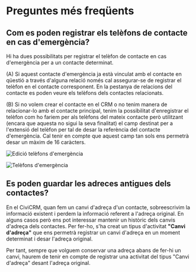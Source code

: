 # Preguntes més freqüents

## Com es poden registrar els telèfons de contacte en cas d'emergència?

Hi ha dues possibilitats per registrar el telèfon de contacte en cas d'emergència per a un contacte determinat.

(A) Si aquest contacte d'emergència ja està vinculat amb el contacte en qüestió a través d'alguna relació només cal assegurar-se de registrar el telèfon en el contacte corresponent. En la pestanya de relacions del contacte es poden veure els telèfons dels contactes relacionats.

(B) Si no volem crear el contacte en el CRM o no tenim manera de relacionar-lo amb el contacte principal, tenim la possibilitat d'enregistrar el telèfon com ho fariem per als telèfons del mateix contacte però utilitzant (encara que aquesta no sigui la seva finalitat) el camp destinat per a l'extensió del telèfon per tal de desar la referència del contacte d'emergència. Cal tenir en compte que aquest camp tan sols ens permetrà desar un màxim de 16 caràcters.

![Edició telèfons d'emergència](../civicrm/images/telefons-emergencia-edita.png)

![Telèfons d'emergència](../civicrm/images/telefons-emergencia.png)


## Es poden guardar les adreces antigues dels contactes?

En el CiviCRM, quan fem un canvi d'adreça d'un contacte, sobreescrivim la informació existent i perdem la informació referent a l'adreça original. En alguns casos però ens pot interessar mantenir un històric dels canvis d'adreça dels contactes. Per fer-ho, s'ha creat un tipus d'activitat **"Canvi d'adreça"** que ens permetrà registrar un canvi d'adreça en un moment determinat i desar l'adreça original.

Per tant, sempre que volguem conservar una adreça abans de fer-hi un canvi, haurem de tenir en compte de registrar una activitat del tipus "Canvi d'adreça" desant l'adreça original.
